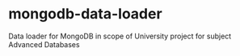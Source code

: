 # mongodb-data-loader
Data loader for MongoDB in scope of University project for subject Advanced Databases
